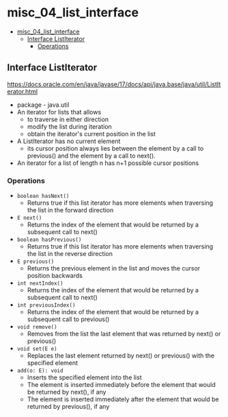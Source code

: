 # misc_04_list_interface

<!-- TOC -->
* [misc_04_list_interface](#misc_04_list_interface)
  * [Interface ListIterator<E>](#interface-listiteratore)
    * [Operations](#operations)
<!-- TOC -->

## Interface ListIterator<E>
https://docs.oracle.com/en/java/javase/17/docs/api/java.base/java/util/ListIterator.html

- package - java.util
- An iterator for lists that allows 
  - to traverse in either direction
  - modify the list during iteration
  - obtain the iterator's current position in the list
- A ListIterator has no current element
  - its cursor position always lies between the element by a call to previous() and the element by a call to next().
- An iterator for a list of length n has n+1 possible cursor positions

### Operations
- `boolean hasNext()`
  - Returns true if this list iterator has more elements when traversing the list in the forward direction
- `E next()`
  - Returns the index of the element that would be returned by a subsequent call to next()
- `boolean hasPrevious()`
  - Returns true if this list iterator has more elements when traversing the list in the reverse direction
- `E previous()`
  - Returns the previous element in the list and moves the cursor position backwards
- `int nextIndex()`
  - Returns the index of the element that would be returned by a subsequent call to next()
- `int previousIndex()`
  - Returns the index of the element that would be returned by a subsequent call to previous()
- `void remove()`
  - Removes from the list the last element that was returned by next() or previous()
- `void set(E e)`
  - Replaces the last element returned by next() or previous() with the specified element
- `add(o: E): void`
  - Inserts the specified element into the list
  - The element is inserted immediately before the element that would be returned by next(), if any
  - The element is inserted immediately after the element that would be returned by previous(), if any
